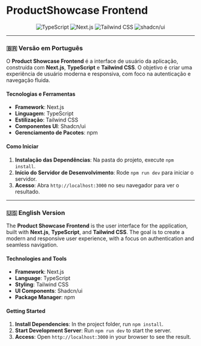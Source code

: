 # ProductShowcase Frontend

<p align="center">
  <img src="https://img.shields.io/badge/TypeScript-3178C6?style=for-the-badge&logo=typescript&logoColor=white" alt="TypeScript">
  <img src="https://img.shields.io/badge/Next.js-000000?style=for-the-badge&logo=next.js&logoColor=white" alt="Next.js">
  <img src="https://img.shields.io/badge/Tailwind_CSS-06B6D4?style=for-the-badge&logo=tailwindcss&logoColor=white" alt="Tailwind CSS">
  <img src="https://img.shields.io/badge/shadcn%2Fui-000000?style=for-the-badge&logo=shadcnui&logoColor=white" alt="shadcn/ui">
</p>

---

### 🇧🇷 Versão em Português

O **Product Showcase Frontend** é a interface de usuário da aplicação, construída com **Next.js**, **TypeScript** e **Tailwind CSS**. O objetivo é criar uma experiência de usuário moderna e responsiva, com foco na autenticação e navegação fluida.

#### Tecnologias e Ferramentas

-   **Framework**: Next.js
-   **Linguagem**: TypeScript
-   **Estilização**: Tailwind CSS
-   **Componentes UI**: Shadcn/ui
-   **Gerenciamento de Pacotes**: npm

#### Como Iniciar

1.  **Instalação das Dependências**: Na pasta do projeto, execute `npm install`.
2.  **Início do Servidor de Desenvolvimento**: Rode `npm run dev` para iniciar o servidor.
3.  **Acesso**: Abra `http://localhost:3000` no seu navegador para ver o resultado.

---

### 🇺🇸 English Version

The **Product Showcase Frontend** is the user interface for the application, built with **Next.js**, **TypeScript**, and **Tailwind CSS**. The goal is to create a modern and responsive user experience, with a focus on authentication and seamless navigation.

#### Technologies and Tools

-   **Framework**: Next.js
-   **Language**: TypeScript
-   **Styling**: Tailwind CSS
-   **UI Components**: Shadcn/ui
-   **Package Manager**: npm

#### Getting Started

1.  **Install Dependencies**: In the project folder, run `npm install`.
2.  **Start Development Server**: Run `npm run dev` to start the server.
3.  **Access**: Open `http://localhost:3000` in your browser to see the result.
